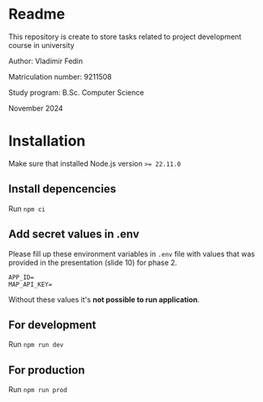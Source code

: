 # Readme

This repository is create to store tasks related to project development course in university

Author: Vladimir Fedin

Matriculation number: 9211508

Study program: B.Sc. Computer Science

November 2024

# Installation

Make sure that installed Node.js version `>= 22.11.0`

## Install depencencies

Run `npm ci`

## Add secret values in .env

Please fill up these environment variables in `.env` file with values that was provided in the presentation (slide 10) for phase 2. 

```
APP_ID=
MAP_API_KEY=
```

Without these values it's **not possible to run application**.

## For development

Run `npm run dev`

## For production

Run `npm run prod`